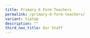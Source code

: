 ```yaml
---
title: Primary 6 Form Teachers
permalink: /primary-6-form-teachers/
variant: tiptap
description: ""
third_nav_title: Our Staff
---
```


